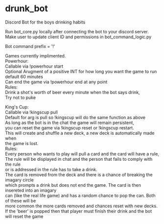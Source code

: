 # drunk_bot
Discord Bot for the boys drinking habits

Run bot_core.py locally after connecting the bot to your discord server.
Make user to update client ID and permissions in bot_command_logic.py
  
Bot command prefix = '!'  
  
Games currently implimented.   
Powerhour:   
  Callable via !powerhour start  
  Optional Arugment of a positive INT for how long you want the game to run default 60 minutes  
  Can end the game via !powerhour end at any point  
  Rules:  
    Drink a shot's worth of beer every minute when the bot says drink,  
    Try not to puke  
  
King's Cup:  
  Callable via !kingscup pull  
  Default for arg is pull so !kingscup will do the same function as above  
  As long as the bot is in the chat the game will remain persistent,  
  you can reset the game via !kingscup reset or !kingscup restart.  
  This will create and shuffle a new deck, a new deck is automatically made when  
  the game is lost.  
  Rules:  
    Every person who wants to play will pull a card and the card will have a rule,  
    The rule will be displayed in chat and the person that fails to comply with the rule   
    or is addressed in the rule has to take a drink.   
    The card is removed from the deck and there is a chance of breaking the imagary circle   
    which prompts a drink but does not end the game. The card is then insereted into an imagary  
    can (like the real life game) and has a random chance to pop the can. Both of these will be  
    more common the more cards removed and chances reset with new decks.  
    If the 'beer' is popped then that player must finish their drink and the bot will reset the game  
